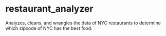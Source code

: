 # restaurant_analyzer
Analyzes, cleans, and wrangles the data of NYC restaurants to determine which zipcode of NYC has the best food.
